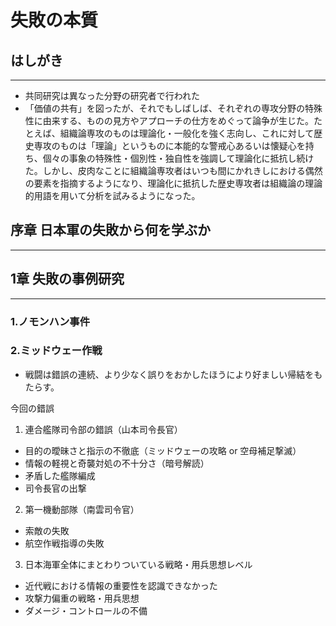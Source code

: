 # 失敗の本質

## はしがき

***

* 共同研究は異なった分野の研究者で行われた
* 「価値の共有」を図ったが、それでもしばしば、それぞれの専攻分野の特殊性に由来する、ものの見方やアプローチの仕方をめぐって論争が生じた。たとえば、組織論専攻のものは理論化・一般化を強く志向し、これに対して歴史専攻のものは「理論」というものに本能的な警戒心あるいは懐疑心を持ち、個々の事象の特殊性・個別性・独自性を強調して理論化に抵抗し続けた。しかし、皮肉なことに組織論専攻者はいつも間にかれきしにおける偶然の要素を指摘するようになり、理論化に抵抗した歴史専攻者は組織論の理論的用語を用いて分析を試みるようになった。

## 序章 日本軍の失敗から何を学ぶか

***

 


## 1章 失敗の事例研究

*** 

### 1.ノモンハン事件




### 2.ミッドウェー作戦

* 戦闘は錯誤の連続、より少なく誤りをおかしたほうにより好ましい帰結をもたらす。

今回の錯誤
1. 連合艦隊司令部の錯誤（山本司令長官）
* 目的の曖昧さと指示の不徹底（ミッドウェーの攻略 or 空母補足撃滅）
* 情報の軽視と奇襲対処の不十分さ（暗号解読）
* 矛盾した艦隊編成
* 司令長官の出撃
2. 第一機動部隊（南雲司令官）
* 索敵の失敗
* 航空作戦指導の失敗
3. 日本海軍全体にまとわりついている戦略・用兵思想レベル
* 近代戦における情報の重要性を認識できなかった
* 攻撃力偏重の戦略・用兵思想
* ダメージ・コントロールの不備